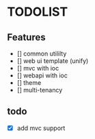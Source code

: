 # TODOLIST

## Features

- [] common utililty
- [] web ui template (unify)
- [] mvc with ioc 
- [] webapi with ioc
- [] theme
- [] multi-tenancy

## todo

- [x] add mvc support